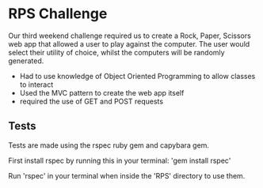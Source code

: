 # RPS Challenge

Our third weekend challenge required us to create a Rock, Paper, Scissors web app that allowed a user to play against the computer. The user would select their utility of choice, whilst the computers will be randomly generated.

- Had to use knowledge of Object Oriented Programming to allow classes to interact
- Used the MVC pattern to create the web app itself
- required the use of GET and POST requests

## Tests ##

Tests are made using the rspec ruby gem and capybara gem. 

First install rspec by running this in your terminal: 'gem install rspec'  

Run 'rspec' in your terminal when inside the 'RPS' directory to use them.
